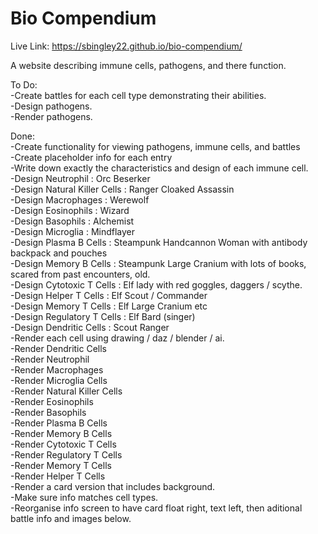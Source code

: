 # Bio Compendium

Live Link: https://sbingley22.github.io/bio-compendium/

A website describing immune cells, pathogens, and there function.


To Do:  
-Create battles for each cell type demonstrating their abilities.  
-Design pathogens.  
-Render pathogens.  

Done:  
-Create functionality for viewing pathogens, immune cells, and battles  
-Create placeholder info for each entry  
-Write down exactly the characteristics and design of each immune cell.  
-Design Neutrophil : Orc Beserker  
-Design Natural Killer Cells : Ranger Cloaked Assassin  
-Design Macrophages : Werewolf  
-Design Eosinophils : Wizard  
-Design Basophils : Alchemist  
-Design Microglia : Mindflayer  
-Design Plasma B Cells : Steampunk Handcannon Woman with antibody backpack and pouches  
-Design Memory B Cells : Steampunk Large Cranium with lots of books, scared from past encounters, old.  
-Design Cytotoxic T Cells : Elf lady with red goggles, daggers / scythe.  
-Design Helper T Cells : Elf Scout / Commander  
-Design Memory T Cells : Elf Large Cranium etc  
-Design Regulatory T Cells : Elf Bard (singer)  
-Design Dendritic Cells : Scout Ranger  
-Render each cell using drawing / daz / blender / ai.  
-Render Dendritic Cells  
-Render Neutrophil  
-Render Macrophages  
-Render Microglia Cells  
-Render Natural Killer Cells  
-Render Eosinophils  
-Render Basophils  
-Render Plasma B Cells  
-Render Memory B Cells  
-Render Cytotoxic T Cells  
-Render Regulatory T Cells  
-Render Memory T Cells  
-Render Helper T Cells  
-Render a card version that includes background.  
-Make sure info matches cell types.  
-Reorganise info screen to have card float right, text left, then aditional battle info and images below.  
